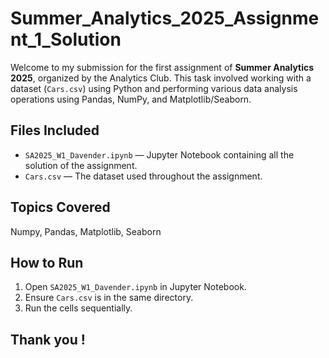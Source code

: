 # Summer_Analytics_2025_Assignment_1_Solution

Welcome to my submission for the first assignment of **Summer Analytics 2025**, organized by the Analytics Club. This task involved working with a dataset (`Cars.csv`) using Python and performing various data analysis operations using Pandas, NumPy, and Matplotlib/Seaborn.

##  Files Included

- `SA2025_W1_Davender.ipynb` — Jupyter Notebook containing all the solution of the assignment.
- `Cars.csv` — The dataset used throughout the assignment.

##  Topics Covered

Numpy, Pandas, Matplotlib, Seaborn

##  How to Run

1. Open `SA2025_W1_Davender.ipynb` in Jupyter Notebook.
2. Ensure `Cars.csv` is in the same directory.
3. Run the cells sequentially.

## Thank you !

